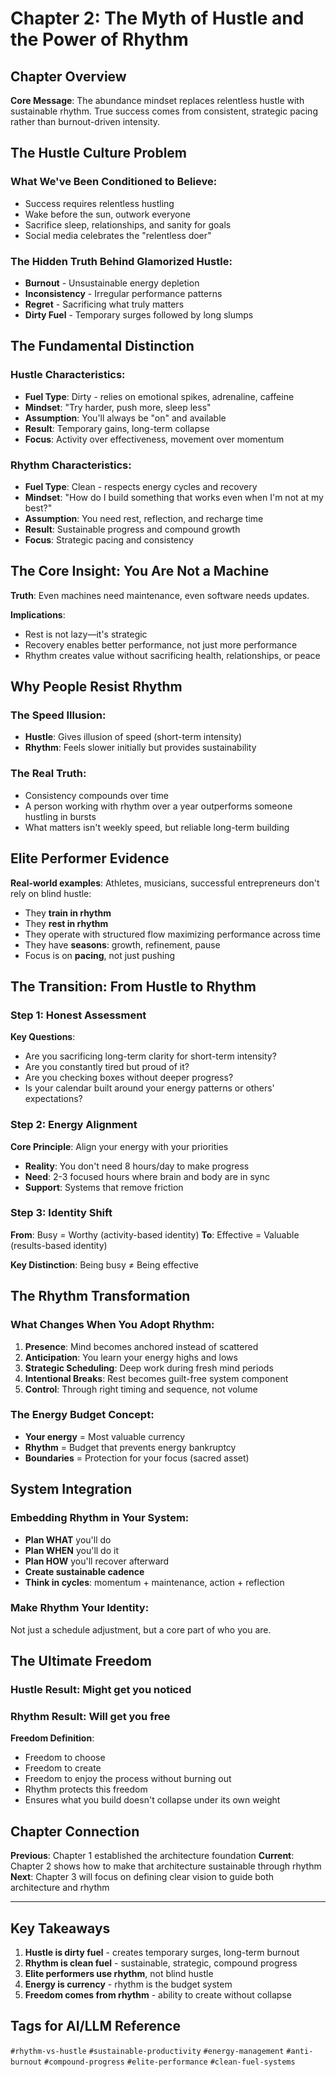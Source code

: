 # Chapter 2: The Myth of Hustle and the Power of Rhythm

## Chapter Overview

**Core Message**: The abundance mindset replaces relentless hustle with sustainable rhythm. True success comes from consistent, strategic pacing rather than burnout-driven intensity.

## The Hustle Culture Problem

### What We've Been Conditioned to Believe:
- Success requires relentless hustling
- Wake before the sun, outwork everyone
- Sacrifice sleep, relationships, and sanity for goals
- Social media celebrates the "relentless doer"

### The Hidden Truth Behind Glamorized Hustle:
- **Burnout** - Unsustainable energy depletion
- **Inconsistency** - Irregular performance patterns
- **Regret** - Sacrificing what truly matters
- **Dirty Fuel** - Temporary surges followed by long slumps

## The Fundamental Distinction

### Hustle Characteristics:
- **Fuel Type**: Dirty - relies on emotional spikes, adrenaline, caffeine
- **Mindset**: "Try harder, push more, sleep less"
- **Assumption**: You'll always be "on" and available
- **Result**: Temporary gains, long-term collapse
- **Focus**: Activity over effectiveness, movement over momentum

### Rhythm Characteristics:
- **Fuel Type**: Clean - respects energy cycles and recovery
- **Mindset**: "How do I build something that works even when I'm not at my best?"
- **Assumption**: You need rest, reflection, and recharge time
- **Result**: Sustainable progress and compound growth
- **Focus**: Strategic pacing and consistency

## The Core Insight: You Are Not a Machine

**Truth**: Even machines need maintenance, even software needs updates.

**Implications**:
- Rest is not lazy—it's strategic
- Recovery enables better performance, not just more performance
- Rhythm creates value without sacrificing health, relationships, or peace

## Why People Resist Rhythm

### The Speed Illusion:
- **Hustle**: Gives illusion of speed (short-term intensity)
- **Rhythm**: Feels slower initially but provides sustainability

### The Real Truth:
- Consistency compounds over time
- A person working with rhythm over a year outperforms someone hustling in bursts
- What matters isn't weekly speed, but reliable long-term building

## Elite Performer Evidence

**Real-world examples**: Athletes, musicians, successful entrepreneurs don't rely on blind hustle:
- They **train in rhythm**
- They **rest in rhythm**
- They operate with structured flow maximizing performance across time
- They have **seasons**: growth, refinement, pause
- Focus is on **pacing**, not just pushing

## The Transition: From Hustle to Rhythm

### Step 1: Honest Assessment
**Key Questions**:
- Are you sacrificing long-term clarity for short-term intensity?
- Are you constantly tired but proud of it?
- Are you checking boxes without deeper progress?
- Is your calendar built around your energy patterns or others' expectations?

### Step 2: Energy Alignment
**Core Principle**: Align your energy with your priorities
- **Reality**: You don't need 8 hours/day to make progress
- **Need**: 2-3 focused hours where brain and body are in sync
- **Support**: Systems that remove friction

### Step 3: Identity Shift
**From**: Busy = Worthy (activity-based identity)
**To**: Effective = Valuable (results-based identity)

**Key Distinction**: Being busy ≠ Being effective

## The Rhythm Transformation

### What Changes When You Adopt Rhythm:
1. **Presence**: Mind becomes anchored instead of scattered
2. **Anticipation**: You learn your energy highs and lows
3. **Strategic Scheduling**: Deep work during fresh mind periods
4. **Intentional Breaks**: Rest becomes guilt-free system component
5. **Control**: Through right timing and sequence, not volume

### The Energy Budget Concept:
- **Your energy** = Most valuable currency
- **Rhythm** = Budget that prevents energy bankruptcy
- **Boundaries** = Protection for your focus (sacred asset)

## System Integration

### Embedding Rhythm in Your System:
- **Plan WHAT** you'll do
- **Plan WHEN** you'll do it
- **Plan HOW** you'll recover afterward
- **Create sustainable cadence**
- **Think in cycles**: momentum + maintenance, action + reflection

### Make Rhythm Your Identity:
Not just a schedule adjustment, but a core part of who you are.

## The Ultimate Freedom

### Hustle Result: Might get you noticed
### Rhythm Result: Will get you free

**Freedom Definition**:
- Freedom to choose
- Freedom to create
- Freedom to enjoy the process without burning out
- Rhythm protects this freedom
- Ensures what you build doesn't collapse under its own weight

## Chapter Connection

**Previous**: Chapter 1 established the architecture foundation
**Current**: Chapter 2 shows how to make that architecture sustainable through rhythm
**Next**: Chapter 3 will focus on defining clear vision to guide both architecture and rhythm

---

## Key Takeaways

1. **Hustle is dirty fuel** - creates temporary surges, long-term burnout
2. **Rhythm is clean fuel** - sustainable, strategic, compound progress
3. **Elite performers use rhythm**, not blind hustle
4. **Energy is currency** - rhythm is the budget system
5. **Freedom comes from rhythm** - ability to create without collapse

## Tags for AI/LLM Reference
`#rhythm-vs-hustle` `#sustainable-productivity` `#energy-management` `#anti-burnout` `#compound-progress` `#elite-performance` `#clean-fuel-systems`